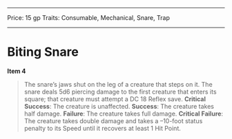 
---
Price: 15 gp
Traits: Consumable, Mechanical, Snare, Trap

---

# Biting Snare

**Item 4**

> The snare’s jaws shut on the leg of a creature that steps on it. The snare deals 5d6 piercing damage to the first creature that enters its square; that creature must attempt a DC 18 Reflex save.
**Critical Success**: The creature is unaffected.
**Success**: The creature takes half damage.
**Failure**: The creature takes full damage.
**Critical Failure**: The creature takes double damage and takes a –10-foot status penalty to its Speed until it recovers at least 1 Hit Point.
